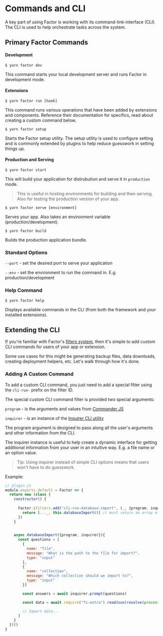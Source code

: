 # Commands and CLI

A key part of using Factor is working with its command-link-interface (CLI). The CLI is used to help orchestrate tasks across the system.

## Primary Factor Commands 

#### Development

`$ yarn factor dev`

This command starts your local development server and runs Factor in development mode. 

#### Extensions

`$ yarn factor run [hook]`

This command runs various operations that have been added by extensions and components. Reference their documentation for specifics, read about creating a custom command below.

`$ yarn factor setup`

Starts the Factor setup utility. The setup utility is used to configure setting and is commonly extended by plugins to help reduce guesswork in setting things up. 

#### Production and Serving

`$ yarn factor start`

This will build your application for distrubution and serve it in `production` mode. 

> This is useful in hosting environments for building and then serving. Also for testing the production version of your app.

`$ yarn factor serve [environment]`

Serves your app. Also takes an environment variable (production/development). 

`$ yarn factor build`

Builds the production application bundle.

### Standard Options

`--port` - set the desired port to serve your application

`--env` - set the environment to run the command in. E.g. production/development

### Help Command

`$ yarn factor help`

Displays available commands in the CLI (from both the framework and your installed extensions).

## Extending the CLI

If you're familiar with Factor's [filters system](./factor-framework#pluginjs-and-filters-system), then it's simple to add custom CLI commands for users of your app or extension. 

Some use cases for this might be generating backup files, data downloads, creating deployment helpers, etc. Let's walk through how it's done. 

### Adding A Custom Command

To add a custom CLI command, you just need to add a special filter using the `cli-run-` prefix on the filter ID. 

The special custom CLI command filter is provided two special arguments: 

`program` - is the arguments and values from [Commander JS](https://github.com/tj/commander.js)

`inquirer` - is an instance of the [Inquirer CLI utility](https://github.com/SBoudrias/Inquirer.js)

The program argument is designed to pass along all the user's arguments and other information from the CLI. 

The inquirer instance is useful to help create a dynamic interface for getting additional information from your user in an intuitive way. E.g. a file name or an option value. 

> Tip: Using inquirer instead of simple CLI options means that users won't have to do guesswork.

Example: 

```javascript
// plugin.js
module.exports.default = Factor => {
  return new (class {
    constructor() {
      
      Factor.$filters.add("cli-run-database-import", (_, {program, inquirer}) => {
        return [..._, this.databaseImport()] // must return an array of promises
      })
    }

    
    async databaseImport({program, inquirer}){
      const questions = [
        {
          name: "file",
          message: "What is the path to the file for import?",
          type: "input"
        },
        {
          name: "collection",
          message: "Which collection should we import to?",
          type: "input"
        }]

        const answers = await inquirer.prompt(questions)

        const data = await require("fs-extra").readJson(resolve(process.cwd(), answers.file))

        // Import data... 
      ]
    }
  })()
}


```